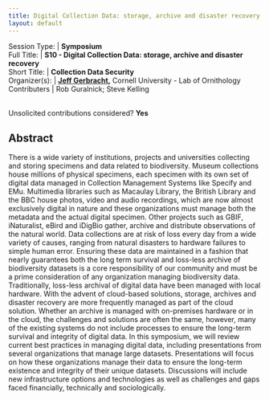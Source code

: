 ```yaml
---
title: Digital Collection Data: storage, archive and disaster recovery
layout: default
---
```


Session Type: | **Symposium**  
Full Title:   | **S10 - Digital Collection Data: storage, archive and disaster recovery**  
Short Title:  | **Collection Data Security**  
Organizer(s): | **[Jeff Gerbracht](mailto:jag73@cornell.edu),** Cornell University - Lab of Ornithology
Contributers  | Rob Guralnick; Steve Kelling


<p><br />Unsolicited contributions considered? <strong>Yes</strong></p>

<!--
**Is your session open to unsolicited contributions?** Yes
**How many 80-minute sessions are you requesting?** 1
**Technical Requirements:** 
-->
 
## Abstract  

There is a wide variety of institutions, projects and universities collecting and storing specimens and data related to biodiversity. Museum collections house millions of physical specimens, each specimen with its own set of digital data managed in Collection Management Systems like Specify and EMu. Multimedia libraries such as Macaulay Library, the British Library and the BBC house photos, video and audio recordings, which are now almost exclusively digital in nature and these organizations must manage both the metadata and the actual digital specimen. Other projects such as GBIF, iNaturalist, eBird and iDigBio gather, archive and distribute observations of the natural world. Data collections are at risk of loss every day from a wide variety of causes, ranging from natural disasters to hardware failures to simple human error. Ensuring these data are maintained in a fashion that nearly guarantees both the long term survival and loss-less archive of biodiversity datasets is a core responsibility of our community and must be a prime consideration of any organization managing biodiversity data. Traditionally, loss-less archival of digital data have been managed with local hardware. With the advent of cloud-based solutions, storage, archives and disaster recovery are more frequently managed as part of the cloud solution. Whether an archive is managed with on-premises hardware or in the cloud, the challenges and solutions are often the same, however, many of the existing systems do not include processes to ensure the long-term survival and integrity of digital data. In this symposium, we will review current best practices in managing digital data, including presentations from several organizations that manage large datasets. Presentations will focus on how these organizations manage their data to ensure the long-term existence and integrity of their unique datasets. Discussions will include new infrastructure options and technologies as well as challenges and gaps faced financially, technically and sociologically.

